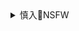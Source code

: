 <details><summary>慎入🔞NSFW</summary>

Not Safe For Work
![](https://upload.wikimedia.org/wikipedia/commons/thumb/d/d3/Biohazard_Symbol_Specification.png/210px-Biohazard_Symbol_Specification.png)

<details><summary><b>风险自理Use At Your Own Risk🈲</summary>

### 高村わむ
@w93w93

2020年4月27

`EWh8nIjUMAEVMli (500×1000)`<br>
![](https://pbs.twimg.com/media/EWh8nIjUMAEVMli?format=jpg&name=orig)

`ESMrCyDU4AEwKj0 (1000×1400)`<br>
![](https://pbs.twimg.com/media/ESMrCyDU4AEwKj0?format=jpg&name=orig)

`ERsyysXUcAQy29y (708×1000)`<br>
![](https://pbs.twimg.com/media/ERsyysXUcAQy29y?format=jpg&name=orig)

`EQ-9yMHVUAIxVbE (708×1000)`<br>
![](https://pbs.twimg.com/media/EQ-9yMHVUAIxVbE?format=jpg&name=orig)

`EQPRHGNVAAEBoaR (1536×2048)`<br>
![](https://pbs.twimg.com/media/EQPRHGNVAAEBoaR?format=jpg&name=orig)

`RJ275989_img_main.jpg (560×420)`<br>
![](https://img.dlsite.jp/modpub/images2/work/doujin/RJ276000/RJ275989_img_main.jpg)

`RJ275989_img_smp1.jpg (1500×2000)`<br>
![](https://img.dlsite.jp/modpub/images2/work/doujin/RJ276000/RJ275989_img_smp1.jpg)

`EPMzsyiU8AAtKq5 (708×1000)`<br>
![](https://pbs.twimg.com/media/EPMzsyiU8AAtKq5?format=jpg&name=orig)

`EIHY8B9XUAAnYPr (1000×1000)`<br>
![](https://pbs.twimg.com/media/EIHY8B9XUAAnYPr?format=jpg&name=orig)

`EHklTZFUUAE_8yv (708×1000)`<br>
![](https://pbs.twimg.com/media/EHklTZFUUAE_8yv?format=jpg&name=orig)

`EGZcUUeUwAAwnTL (2001×1125)`<br>
![](https://pbs.twimg.com/media/EGZcUUeUwAAwnTL?format=jpg&name=orig)

`EGVTG98UUAIIEYN (708×1000)`<br>
![](https://pbs.twimg.com/media/EGVTG98UUAIIEYN?format=jpg&name=orig)

2019年10月8

</details>
</details>
